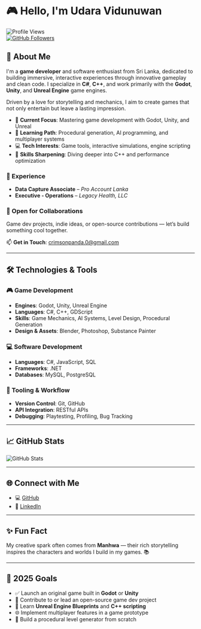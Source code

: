 # 🎮 Hello, I'm Udara Vidunuwan

![Profile Views](https://komarev.com/ghpvc/?username=udaravidunuwan)  
[![GitHub Followers](https://img.shields.io/github/followers/I-TH4UM13L?label=Followers)](https://github.com/I-TH4UM13L)

## 🚀 About Me

I'm a **game developer** and software enthusiast from Sri Lanka, dedicated to building immersive, interactive experiences through innovative gameplay and clean code. I specialize in **C#**, **C++**, and work primarily with the **Godot**, **Unity**, and **Unreal Engine** game engines.

Driven by a love for storytelling and mechanics, I aim to create games that not only entertain but leave a lasting impression.

- 🎯 **Current Focus**: Mastering game development with Godot, Unity, and Unreal  
- 🌱 **Learning Path**: Procedural generation, AI programming, and multiplayer systems  
- 💻 **Tech Interests**: Game tools, interactive simulations, engine scripting  
- 🧠 **Skills Sharpening**: Diving deeper into C++ and performance optimization  

### 💼 Experience
- **Data Capture Associate** – *Pro Account Lanka*  
- **Executive - Operations** – *Legacy Health, LLC*

### 🤝 Open for Collaborations  
Game dev projects, indie ideas, or open-source contributions — let’s build something cool together.

📫 **Get in Touch**: [crimsonpanda.0@gmail.com](mailto:crimsonpanda.0@gmail.com)

---

## 🛠️ Technologies & Tools

### 🎮 Game Development
- **Engines**: Godot, Unity, Unreal Engine  
- **Languages**: C#, C++, GDScript  
- **Skills**: Game Mechanics, AI Systems, Level Design, Procedural Generation  
- **Design & Assets**: Blender, Photoshop, Substance Painter  

### 💻 Software Development
- **Languages**: C#, JavaScript, SQL  
- **Frameworks**: .NET  
- **Databases**: MySQL, PostgreSQL  

### 🔧 Tooling & Workflow
- **Version Control**: Git, GitHub  
- **API Integration**: RESTful APIs  
- **Debugging**: Playtesting, Profiling, Bug Tracking  

---

## 📈 GitHub Stats

![GitHub Stats](https://github-readme-stats.vercel.app/api?username=udaravidunuwan&show_icons=true&count_private=true&hide=stars&theme=dark)

---

## 🌐 Connect with Me

- 💻 [GitHub](https://github.com/I-TH4UM13L)  
- 💼 [LinkedIn](https://www.linkedin.com/in/udara-vidunuwan-431493210/)

---

## ✨ Fun Fact

My creative spark often comes from **Manhwa** — their rich storytelling inspires the characters and worlds I build in my games. 📚

---

## 🎯 2025 Goals

- ✅ Launch an original game built in **Godot** or **Unity**  
- 🔄 Contribute to or lead an open-source game dev project  
- 🚀 Learn **Unreal Engine Blueprints** and **C++ scripting**  
- 🌐 Implement multiplayer features in a game prototype  
- 🧪 Build a procedural level generator from scratch
